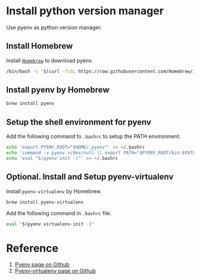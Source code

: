 # Install python version manager
Use pyenv as python version manager.
## Install Homebrew
Install [`Homebrew`](https://brew.sh) to download pyenv.
```sh
/bin/bash -c "$(curl -fsSL https://raw.githubusercontent.com/Homebrew/install/HEAD/install.sh)"
```

## Install pyenv by Homebrew
```sh
brew install pyenv
```

## Setup the shell environment for pyenv
Add the following command to `.bashrc` to setup the PATH environment.
```sh
echo 'export PYENV_ROOT="$HOME/.pyenv"' >> ~/.bashrc
echo 'command -v pyenv >/dev/null || export PATH="$PYENV_ROOT/bin:$PATH"' >> ~/.bashrc
echo 'eval "$(pyenv init -)"' >> ~/.bashrc
```

## Optional. Install and Setup pyenv-virtualenv
Install `pyenv-virtualenv` by Homebrew.
```sh
brew install pyenv-virtualenv
```
Add the following command in `.bashrc` file.
```sh
eval "$(pyenv virtualenv-init -)"
```

# Reference
1. [Pyenv page on Github](https://github.com/pyenv/pyenv#homebrew-in-macos)
2. [Pyenv-virtualenv page on Github](https://github.com/pyenv/pyenv-virtualenv)


